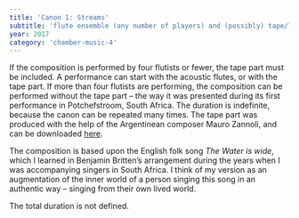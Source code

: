 ```yaml
---
title: 'Canon 1: Streams'
subtitle: 'flute ensemble (any number of players) and (possibly) tape/live electronics'
year: 2017
category: 'chamber-music-4'
---
```


If the composition is performed by four flutists or fewer, the tape part must be included. A performance can start with the acoustic flutes, or with the tape part. If more than four flutists are performing, the composition can be performed without the tape part – the way it was presented during its first performance in Potchefstroom, South Africa. The duration is indefinite, because the canon can be repeated many times. The tape part was produced with the help of the Argentinean composer Mauro Zannoli, and can be downloaded [here]().

The composition is based upon the English folk song *The Water is wide*, which I learned in Benjamin Britten’s arrangement during the years when I was accompanying singers in South Africa. I think of my version as an augmentation of the inner world of a person singing this song in an authentic way – singing from their own lived world.

The total duration is not defined.
